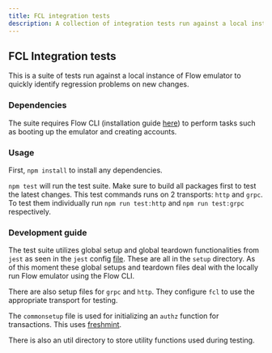 ```yaml
---
title: FCL integration tests
description: A collection of integration tests run against a local instance of Flow emulator
---
```


## FCL Integration tests

This is a suite of tests run against a local instance of Flow emulator to quickly identify regression problems on new changes.

### Dependencies

The suite requires Flow CLI (installation guide [here](https://developers.flow.com/tools/flow-cli/install)) to perform tasks such as booting up the emulator and creating accounts.

### Usage

First, `npm install` to install any dependencies.

`npm test` will run the test suite. Make sure to build all packages first to test the latest changes. This test commands runs on 2 transports: `http` and `grpc`. To test them individually run `npm run test:http` and `npm run test:grpc` respectively.

### Development guide

The test suite utilizes global setup and global teardown functionalities from `jest` as seen in the `jest` config [file](./jest.config.json). These are all in the `setup` directory. As of this moment these global setups and teardown files deal with the locally run Flow emulator using the Flow CLI.

There are also setup files for `grpc` and `http`. They configure `fcl` to use the appropriate transport for testing.

The `commonsetup` file is used for initializing an `authz` function for transactions. This uses [freshmint](https://github.com/dapperlabs/freshmint).

There is also an util directory to store utility functions used during testing.